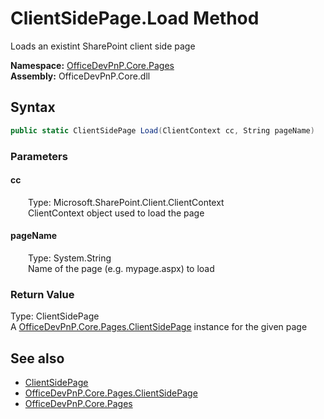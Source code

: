 # ClientSidePage.Load Method  
 Loads an existint SharePoint client side page   

**Namespace:** [OfficeDevPnP.Core.Pages](OfficeDevPnP.Core.Pages.md)  
**Assembly:** OfficeDevPnP.Core.dll  
## Syntax
```C#
public static ClientSidePage Load(ClientContext cc, String pageName)
```
### Parameters
#### cc  
&emsp;&emsp;Type: Microsoft.SharePoint.Client.ClientContext  
&emsp;&emsp;ClientContext object used to load the page  

  

#### pageName  
&emsp;&emsp;Type: System.String  
&emsp;&emsp;Name of the page (e.g. mypage.aspx) to load  

  

### Return Value
Type: ClientSidePage  
A  [OfficeDevPnP.Core.Pages.ClientSidePage](OfficeDevPnP.Core.Pages.ClientSidePage.md)  instance for the given page  


## See also
- [ClientSidePage](OfficeDevPnP.Core.Pages.ClientSidePage.md) 
- [OfficeDevPnP.Core.Pages.ClientSidePage](OfficeDevPnP.Core.Pages.ClientSidePage.md)
- [OfficeDevPnP.Core.Pages](OfficeDevPnP.Core.Pages.md) 
